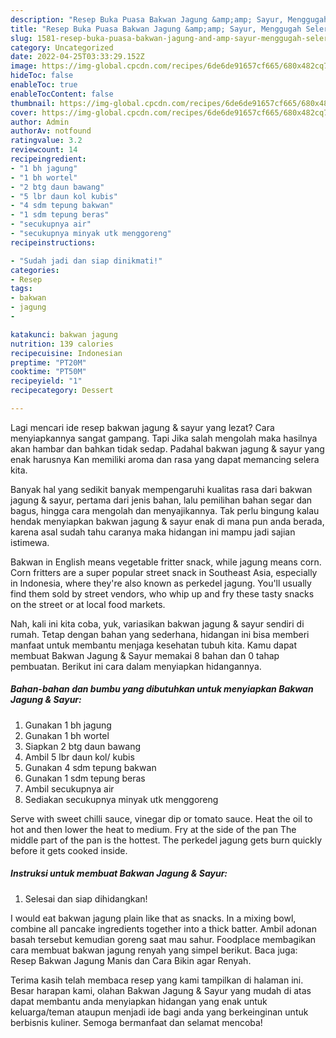```yaml
---
description: "Resep Buka Puasa Bakwan Jagung &amp;amp; Sayur, Menggugah Selera"
title: "Resep Buka Puasa Bakwan Jagung &amp;amp; Sayur, Menggugah Selera"
slug: 1581-resep-buka-puasa-bakwan-jagung-and-amp-sayur-menggugah-selera
category: Uncategorized
date: 2022-04-25T03:33:29.152Z
image: https://img-global.cpcdn.com/recipes/6de6de91657cf665/680x482cq70/bakwan-jagung-sayur-foto-resep-utama.jpg
hideToc: false
enableToc: true
enableTocContent: false
thumbnail: https://img-global.cpcdn.com/recipes/6de6de91657cf665/680x482cq70/bakwan-jagung-sayur-foto-resep-utama.jpg
cover: https://img-global.cpcdn.com/recipes/6de6de91657cf665/680x482cq70/bakwan-jagung-sayur-foto-resep-utama.jpg
author: Admin
authorAv: notfound
ratingvalue: 3.2
reviewcount: 14
recipeingredient:
- "1 bh jagung"
- "1 bh wortel"
- "2 btg daun bawang"
- "5 lbr daun kol kubis"
- "4 sdm tepung bakwan"
- "1 sdm tepung beras"
- "secukupnya air"
- "secukupnya minyak utk menggoreng"
recipeinstructions:

- "Sudah jadi dan siap dinikmati!"
categories:
- Resep
tags:
- bakwan
- jagung
- 

katakunci: bakwan jagung  
nutrition: 139 calories
recipecuisine: Indonesian
preptime: "PT20M"
cooktime: "PT50M"
recipeyield: "1"
recipecategory: Dessert

---
```



Lagi mencari ide resep bakwan jagung &amp; sayur yang lezat? Cara menyiapkannya sangat gampang. Tapi Jika salah mengolah maka hasilnya akan hambar dan bahkan tidak sedap. Padahal bakwan jagung &amp; sayur yang enak harusnya Kan memiliki aroma dan rasa yang dapat memancing selera kita.


Banyak hal yang sedikit banyak mempengaruhi kualitas rasa dari bakwan jagung &amp; sayur, pertama dari jenis bahan, lalu pemilihan bahan segar dan bagus, hingga cara mengolah dan menyajikannya. Tak perlu bingung kalau hendak menyiapkan bakwan jagung &amp; sayur enak di mana pun anda berada, karena asal sudah tahu caranya maka hidangan ini mampu jadi sajian istimewa.

Bakwan in English means vegetable fritter snack, while jagung means corn. Corn fritters are a super popular street snack in Southeast Asia, especially in Indonesia, where they&#39;re also known as perkedel jagung. You&#39;ll usually find them sold by street vendors, who whip up and fry these tasty snacks on the street or at local food markets.


Nah, kali ini kita coba, yuk, variasikan bakwan jagung &amp; sayur sendiri di rumah. Tetap dengan bahan yang sederhana, hidangan ini bisa memberi manfaat untuk membantu menjaga kesehatan tubuh kita. Kamu dapat membuat Bakwan Jagung &amp; Sayur memakai 8 bahan dan 0 tahap pembuatan. Berikut ini cara dalam menyiapkan hidangannya.

<!--inarticleads1-->

##### Bahan-bahan dan bumbu yang dibutuhkan untuk menyiapkan Bakwan Jagung &amp; Sayur:

1. Gunakan 1 bh jagung
1. Gunakan 1 bh wortel
1. Siapkan 2 btg daun bawang
1. Ambil 5 lbr daun kol/ kubis
1. Gunakan 4 sdm tepung bakwan
1. Gunakan 1 sdm tepung beras
1. Ambil secukupnya air
1. Sediakan secukupnya minyak utk menggoreng


Serve with sweet chilli sauce, vinegar dip or tomato sauce. Heat the oil to hot and then lower the heat to medium. Fry at the side of the pan The middle part of the pan is the hottest. The perkedel jagung gets burn quickly before it gets cooked inside. 

<!--inarticleads2-->

##### Instruksi untuk membuat Bakwan Jagung &amp; Sayur:


1. Selesai dan siap dihidangkan!

I would eat bakwan jagung plain like that as snacks. In a mixing bowl, combine all pancake ingredients together into a thick batter. Ambil adonan basah tersebut kemudian goreng saat mau sahur. Foodplace membagikan cara membuat bakwan jagung renyah yang simpel berikut. Baca juga: Resep Bakwan Jagung Manis dan Cara Bikin agar Renyah. 

Terima kasih telah membaca resep yang kami tampilkan di halaman ini. Besar harapan kami, olahan Bakwan Jagung &amp; Sayur yang mudah di atas dapat membantu anda menyiapkan hidangan yang enak untuk keluarga/teman ataupun menjadi ide bagi anda yang berkeinginan untuk berbisnis kuliner. Semoga bermanfaat dan selamat mencoba!
